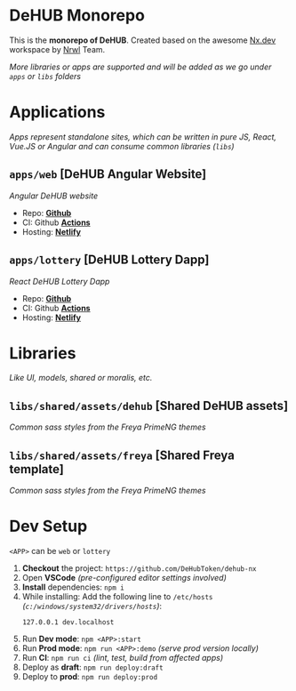 # DeHUB Monorepo

This is the **monorepo of DeHUB**. Created based on the awesome [Nx.dev](https://nx.dev) workspace by [Nrwl](https://nrwl.io/) Team.

_More libraries or apps are supported and will be added as we go under `apps` or `libs` folders_

# Applications

_Apps represent standalone sites, which can be written in pure JS, React, Vue.JS or Angular and can consume common libraries (`libs`)_

## `apps/web` [DeHUB Angular Website]

_Angular DeHUB website_

- Repo: **[Github](https://github.com/DeHubToken/dehub-nx)**
- CI: Github **[Actions](https://github.com/DeHubToken/dehub-nx/actions)**
- Hosting: **[Netlify](https://dehub-ng-website.netlify.app/)**

## `apps/lottery` [DeHUB Lottery Dapp]

_React DeHUB Lottery Dapp_

- Repo: **[Github](https://github.com/DeHubToken/dehub-nx)**
- CI: Github **[Actions](https://github.com/DeHubToken/dehub-nx/actions)**
- Hosting: **[Netlify](https://dehub-react-lottery.netlify.app)**

# Libraries

_Like UI, models, shared or moralis, etc._<br>

## `libs/shared/assets/dehub` [Shared DeHUB assets]

_Common sass styles from the Freya PrimeNG themes_

## `libs/shared/assets/freya` [Shared Freya template]

_Common sass styles from the Freya PrimeNG themes_

# Dev Setup

`<APP>` can be `web` or `lottery`

1. **Checkout** the project: `https://github.com/DeHubToken/dehub-nx`
1. Open **VSCode** _(pre-configured editor settings involved)_
1. **Install** dependencies: `npm i`
1. While installing:
   Add the following line to `/etc/hosts` _(`c:/windows/system32/drivers/hosts`)_:
   ```
   127.0.0.1 dev.localhost
   ```
1. Run **Dev mode**: `npm <APP>:start`
1. Run **Prod mode**: `npm run <APP>:demo` _(serve prod version locally)_
1. Run **CI**: `npm run ci` _(lint, test, build from affected apps)_
1. Deploy as **draft**: `npm run deploy:draft`
1. Deploy to **prod**: `npm run deploy:prod`
